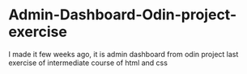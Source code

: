 # Admin-Dashboard-Odin-project-exercise
I made it few weeks ago, it is admin dashboard from odin project last exercise of intermediate course of html and css
